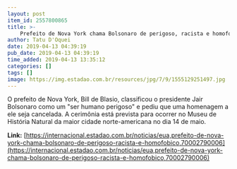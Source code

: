 ```yaml
---
layout: post
item_id: 2557800865
title: >-
    Prefeito de Nova York chama Bolsonaro de perigoso, racista e homofóbico
author: Tatu D'Oquei
date: 2019-04-13 04:39:19
pub_date: 2019-04-13 04:39:19
time_added: 2019-04-13 13:35:12
categories: []
tags: []
image: https://img.estadao.com.br/resources/jpg/7/9/1555129251497.jpg
---
```


O prefeito de Nova York, Bill de Blasio, classificou o presidente Jair Bolsonaro como um "ser humano perigoso" e pediu que uma homenagem a ele seja cancelada. A cerimônia está prevista para ocorrer no Museu de História Natural da maior cidade norte-americana no dia 14 de maio.

**Link:** [https://internacional.estadao.com.br/noticias/eua,prefeito-de-nova-york-chama-bolsonaro-de-perigoso-racista-e-homofobico,70002790006](https://internacional.estadao.com.br/noticias/eua,prefeito-de-nova-york-chama-bolsonaro-de-perigoso-racista-e-homofobico,70002790006)

